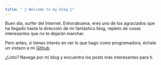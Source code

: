 ```yaml
---
title: " 🖤 Welcome to my blog 🖤"
---
```


Buen día, surfer del Internet. Enhorabuena, eres uno de los agraciados que ha llegado hasta la dirección de mi fantástico blog, repleto de cosas interesantes que no te dejarán marchar.

Pero antes, si tienes interés en ver lo que hago como programadora, échale un vistazo a mi [Github](https://github.com/GitNoe).

¿Listo? Navega por mi blog y encuentra los posts más interesantes para ti.
